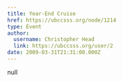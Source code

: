 ```yaml
---
title: Year-End Cruise 
href: https://ubccsss.org/node/1214
type: Event
author:
  username: Christopher Head
  link: https://ubccsss.org/user/2
date: 2009-03-31T21:31:00.000Z
---
```


null